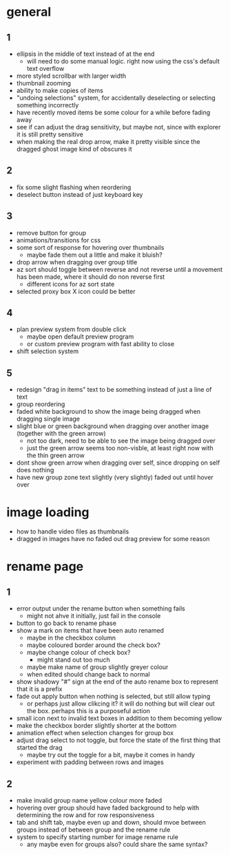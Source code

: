 # general
## 1
- ellipsis in the middle of text instead of at the end
    - will need to do some manual logic. right now using the css's default text overflow
- more styled scrollbar with larger width
- thumbnail zooming
- ability to make copies of items
- "undoing selections" system, for accidentally deselecting or selecting something incorrectly
- have recently moved items be some colour for a while before fading away
- see if can adjust the drag sensitivity, but maybe not, since with explorer it is still pretty sensitive
- when making the real drop arrow, make it pretty visible since the dragged ghost image kind of obscures it

## 2
- fix some slight flashing when reordering
- deselect button instead of just keyboard key

## 3
- remove button for group
- animations/transitions for css
- some sort of response for hovering over thumbnails
    - maybe fade them out a little and make it bluish?
- drop arrow when dragging over group title
- az sort should toggle between reverse and not reverse until a movement has been made, where it should do non reverse first
    - different icons for az sort state
- selected proxy box X icon could be better

## 4
- plan preview system from double click
    - maybe open default preview program
    - or custom preview program with fast ability to close
- shift selection system

## 5
- redesign "drag in items" text to be something instead of just a line of text
- group reordering
- faded white background to show the image being dragged when dragging single image
- slight blue or green background when dragging over another image (together with the green arrow)
    - not too dark, need to be able to see the image being dragged over
    - just the green arrow seems too non-visble, at least right now with the thin green arrow
- dont show green arrow when dragging over self, since dropping on self does nothing
- have new group zone text slightly (very slightly) faded out until hover over

# image loading
- how to handle video files as thumbnails
- dragged in images have no faded out drag preview for some reason

# rename page
## 1
- error output under the rename button when something fails
    - might not ahve it initially, just fail in the console
- button to go back to rename phase
- show a mark on items that have been auto renamed
    - maybe in the checkbox column
    - maybe coloured border around the check box?
    - maybe change colour of check box?
        - might stand out too much
    - maybe make name of group slightly greyer colour
    - when edited should change back to normal
- show shadowy "#" sign at the end of the auto rename box to represent that it is a prefix
- fade out apply button when nothing is selected, but still allow typing
    - or perhaps just allow clikcing it? it will do nothing but will clear out the box. perhaps this is a purposeful action
- small icon next to invalid text boxes in addition to them becoming yellow
- make the checkbox border slightly shorter at the bottom
- animation effect when selection changes for group box
- adjust drag select to not toggle, but force the state of the first thing that started the drag
    - maybe try out the toggle for a bit, maybe it comes in handy
- experiment with padding between rows and images

## 2
- make invalid group name yellow colour more faded
- hovering over group should have faded background to help with determining the row and for row responsiveness
- tab and shift tab, maybe even up and down, should mvoe between groups instead of between group and the rename rule
- system to specify starting number for image rename rule
    - any maybe even for groups also? could share the same syntax?